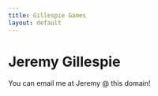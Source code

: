 ```yaml
---
title: Gillespie Games
layout: default
---
```


# Jeremy Gillespie

You can email me at Jeremy @ this domain!